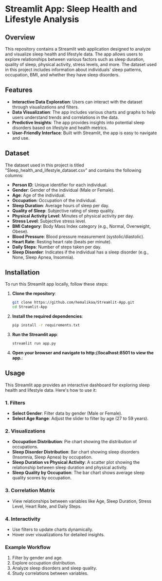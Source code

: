 # Streamlit App: Sleep Health and Lifestyle Analysis

## Overview
This repository contains a Streamlit web application designed to analyze and visualize sleep health and lifestyle data. The app allows users to explore relationships between various factors such as sleep duration, quality of sleep, physical activity, stress levels, and more. The dataset used in this project includes information about individuals' sleep patterns, occupation, BMI, and whether they have sleep disorders.

## Features
- **Interactive Data Exploration**: Users can interact with the dataset through visualizations and filters.
- **Data Visualization**: The app includes various charts and graphs to help users understand trends and correlations in the data.
- **Predictive Insights**: The app provides insights into potential sleep disorders based on lifestyle and health metrics.
- **User-Friendly Interface**: Built with Streamlit, the app is easy to navigate and use.

## Dataset
The dataset used in this project is titled "Sleep_health_and_lifestyle_dataset.csv" and contains the following columns:
- **Person ID**: Unique identifier for each individual.
- **Gender**: Gender of the individual (Male or Female).
- **Age**: Age of the individual.
- **Occupation**: Occupation of the individual.
- **Sleep Duration**: Average hours of sleep per day.
- **Quality of Sleep**: Subjective rating of sleep quality.
- **Physical Activity Level**: Minutes of physical activity per day.
- **Stress Level**: Subjective stress level.
- **BMI Category**: Body Mass Index category (e.g., Normal, Overweight, Obese).
- **Blood Pressure**: Blood pressure measurement (systolic/diastolic).
- **Heart Rate**: Resting heart rate (beats per minute).
- **Daily Steps**: Number of steps taken per day.
- **Sleep Disorder**: Indicates if the individual has a sleep disorder (e.g., None, Sleep Apnea, Insomnia).

## Installation
To run this Streamlit app locally, follow these steps:

1. **Clone the repository**:
   ```bash
   git clone https://github.com/hemalikaa/Streamlit-App.git
   cd Streamlit-App

2. **Install the required dependencies**:
   ```bash
   pip install -r requirements.txt

3. **Run the Streamlit app**:
   ```bash
   streamlit run app.py

4. **Open your browser and navigate to http://localhost:8501 to view the app.**:
   
## Usage
This Streamlit app provides an interactive dashboard for exploring sleep health and lifestyle data. Here's how to use it:

### 1. **Filters**
   - **Select Gender**: Filter data by gender (Male or Female).
   - **Select Age Range**: Adjust the slider to filter by age (27 to 59 years).

### 2. **Visualizations**
   - **Occupation Distribution**: Pie chart showing the distribution of occupations.
   - **Sleep Disorder Distribution**: Bar chart showing sleep disorders (Insomnia, Sleep Apnea) by occupation.
   - **Sleep Duration vs Physical Activity**: A scatter plot showing the relationship between sleep duration and physical activity.
   - **Sleep Quality by Occupation**: The bar chart shows average sleep quality scores by occupation.

### 3. **Correlation Matrix**
   - View relationships between variables like Age, Sleep Duration, Stress Level, Heart Rate, and Daily Steps.

### 4. **Interactivity**
   - Use filters to update charts dynamically.
   - Hover over visualizations for detailed insights.

### Example Workflow
1. Filter by gender and age.
2. Explore occupation distribution.
3. Analyze sleep disorders and sleep quality.
4. Study correlations between variables.
